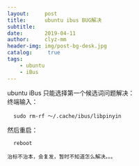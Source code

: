 ```yaml
---
layout:     post
title:      ubuntu ibus BUG解决
subtitle:   
date:       2019-04-11
author:     clyz-mm
header-img: img/post-bg-desk.jpg
catalog: 	 true
tags:
    - ubuntu
    - iBus
---  
```


ubuntu iBus 只能选择第一个候选词问题解决：  
终端输入：  

      sudo rm-rf ～/.cache/ibus/libpinyin  

然后重启：  
      
      reboot  
     
`治标不治本，会复发，暂时不知道怎么解决。。。`  

